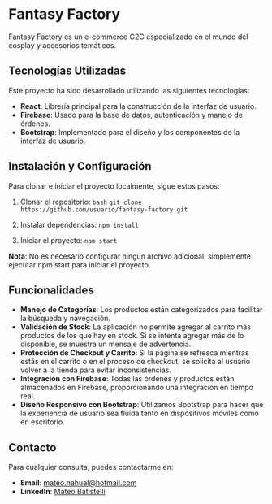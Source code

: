 # Fantasy Factory

Fantasy Factory es un e-commerce C2C especializado en el mundo del cosplay y accesorios temáticos.

## Tecnologías Utilizadas

Este proyecto ha sido desarrollado utilizando las siguientes tecnologías:

- **React**: Librería principal para la construcción de la interfaz de usuario.
- **Firebase**: Usado para la base de datos, autenticación y manejo de órdenes.
- **Bootstrap**: Implementado para el diseño y los componentes de la interfaz de usuario.

## Instalación y Configuración

Para clonar e iniciar el proyecto localmente, sigue estos pasos:

1. Clonar el repositorio:
   `bash`
   `git clone https://github.com/usuario/fantasy-factory.git`

2. Instalar dependencias:
    ```npm install```

3. Iniciar el proyecto:
    ```npm start```

**Nota**: No es necesario configurar ningún archivo adicional, simplemente ejecutar npm start para iniciar el proyecto.

## Funcionalidades

- **Manejo de Categorías**: Los productos están categorizados para facilitar la búsqueda y navegación.
- **Validación de Stock**: La aplicación no permite agregar al carrito más productos de los que hay en stock. Si se intenta agregar más de lo disponible, se muestra un mensaje de advertencia.
- **Protección de Checkout y Carrito**: Si la página se refresca mientras estás en el carrito o en el proceso de checkout, se solicita al usuario volver a la tienda para evitar inconsistencias.
- **Integración con Firebase**: Todas las órdenes y productos están almacenados en Firebase, proporcionando una integración en tiempo real.
- **Diseño Responsivo con Bootstrap**: Utilizamos Bootstrap para hacer que la experiencia de usuario sea fluida tanto en dispositivos móviles como en escritorio.

## Contacto

Para cualquier consulta, puedes contactarme en:

- **Email**: mateo.nahuel@hotmail.com
- **LinkedIn**: [Mateo Batistelli](https://www.linkedin.com/in/mateo-batistelli-63a133229/)
